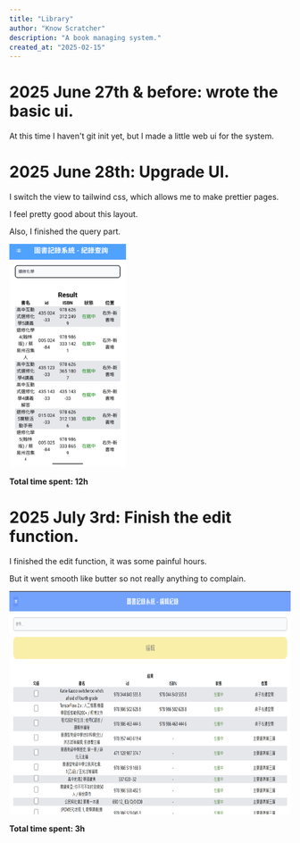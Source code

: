 ```yaml
---
title: "Library"
author: "Know Scratcher"
description: "A book managing system."
created_at: "2025-02-15"
---
```

# 2025 June 27th & before: wrote the basic ui.
At this time I haven't git init yet, but I made a little web ui for the system.

# 2025 June 28th: Upgrade UI.

I switch the view to tailwind css, which allows me to make prettier pages.

I feel pretty good about this layout.

Also, I finished the query part.

<img alt="page" src="https://raw.githubusercontent.com/KnowScratcher/Library/refs/heads/main/jounal_img/20250628page.png" height="400px">


**Total time spent: 12h**

# 2025 July 3rd: Finish the edit function.
I finished the edit function, it was some painful hours.

But it went smooth like butter so not really anything to complain.

<img alt="page" src="https://raw.githubusercontent.com/KnowScratcher/Library/refs/heads/main/jounal_img/20250703edit.png" height="400px">

**Total time spent: 3h**